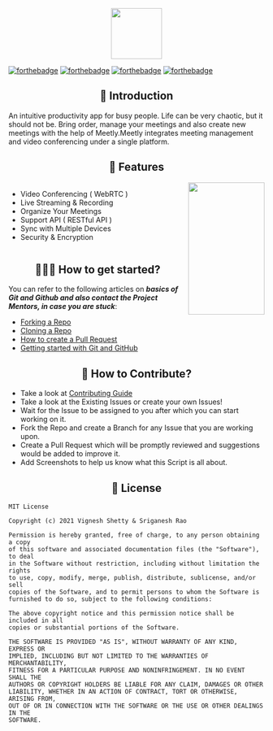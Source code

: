 <p align="center">
  <img src="https://res.cloudinary.com/vigneshshettyin/image/upload/v1625324468/d7ukdroxqf1dqajxkndm.png" width=100px height=100px/>
</p>

[![forthebadge](https://forthebadge.com/images/badges/built-for-android.svg)](https://forthebadge.com)
[![forthebadge](https://forthebadge.com/images/badges/open-source.svg)](https://forthebadge.com)
[![forthebadge](https://forthebadge.com/images/badges/built-by-developers.svg)](https://github.com/vigneshshettyin/Flask-Generate-Certificate)
[![forthebadge](https://forthebadge.com/images/badges/built-with-love.svg)](https://forthebadge.com)


<h2 align=center> 📑 Introduction </h2>
An intuitive productivity app for busy people. Life can be very chaotic, but it should not be. Bring order, manage your meetings and also create new meetings  with the help of Meetly.Meetly integrates meeting management and video conferencing under a single platform.

<h2 align=center> 🔑 Features </h2>

<img src="https://res.cloudinary.com/vigneshshettyin/image/upload/v1625326016/gtjqfda2vlogd3ofvdv7.png" align="right" width=150px height=260px/>

<div style="display:flex;">
  
- Video Conferencing ( WebRTC )
- Live Streaming & Recording
- Organize Your Meetings
- Support API ( RESTful API )
- Sync with Multiple Devices
- Security & Encryption

</div>

<h2 align=center> 👨🏻‍💻 How to get started? </h2> 

You can refer to the following articles on **_basics of Git and Github and also contact the Project Mentors, in case you are stuck_**:

- [Forking a Repo](https://help.github.com/en/github/getting-started-with-github/fork-a-repo)
- [Cloning a Repo](https://help.github.com/en/desktop/contributing-to-projects/creating-a-pull-request)
- [How to create a Pull Request](https://opensource.com/article/19/7/create-pull-request-github)
- [Getting started with Git and GitHub](https://towardsdatascience.com/getting-started-with-git-and-github-6fcd0f2d4ac6)


<h2 align=center> 📝 How to Contribute? </h2>  

- Take a look at [Contributing Guide](#)
- Take a look at the Existing Issues or create your own Issues!
- Wait for the Issue to be assigned to you after which you can start working on it.
- Fork the Repo and create a Branch for any Issue that you are working upon.
- Create a Pull Request which will be promptly reviewed and suggestions would be added to improve it.
- Add Screenshots to help us know what this Script is all about.

<h2 align=center> 🔐 License </h2>

```
MIT License

Copyright (c) 2021 Vignesh Shetty & Sriganesh Rao

Permission is hereby granted, free of charge, to any person obtaining a copy
of this software and associated documentation files (the "Software"), to deal
in the Software without restriction, including without limitation the rights
to use, copy, modify, merge, publish, distribute, sublicense, and/or sell
copies of the Software, and to permit persons to whom the Software is
furnished to do so, subject to the following conditions:

The above copyright notice and this permission notice shall be included in all
copies or substantial portions of the Software.

THE SOFTWARE IS PROVIDED "AS IS", WITHOUT WARRANTY OF ANY KIND, EXPRESS OR
IMPLIED, INCLUDING BUT NOT LIMITED TO THE WARRANTIES OF MERCHANTABILITY,
FITNESS FOR A PARTICULAR PURPOSE AND NONINFRINGEMENT. IN NO EVENT SHALL THE
AUTHORS OR COPYRIGHT HOLDERS BE LIABLE FOR ANY CLAIM, DAMAGES OR OTHER
LIABILITY, WHETHER IN AN ACTION OF CONTRACT, TORT OR OTHERWISE, ARISING FROM,
OUT OF OR IN CONNECTION WITH THE SOFTWARE OR THE USE OR OTHER DEALINGS IN THE
SOFTWARE.

```
